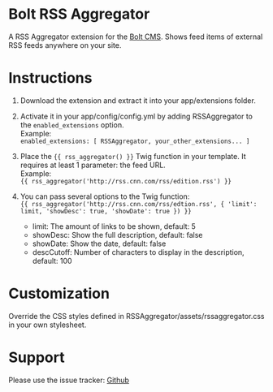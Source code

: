 Bolt RSS Aggregator
=======================

A RSS Aggregator extension for the [Bolt CMS](http://www.bolt.cm). Shows feed items of external RSS feeds anywhere on your site.

Instructions
=======================

1. Download the extension and extract it into your app/extensions folder.

2. Activate it in your app/config/config.yml by adding RSSAggregator to the `enabled_extensions` option.  
Example:   
`enabled_extensions: [ RSSAggregator, your_other_extensions... ]`

3. Place the `{{ rss_aggregator() }}` Twig function in your template. It requires at least 1 parameter: the feed URL.  
Example:  
`{{ rss_aggregator('http://rss.cnn.com/rss/edition.rss') }}`

4. You can pass several options to the Twig function:  
`{{ rss_aggregator('http://rss.cnn.com/rss/edtion.rss', { 'limit': limit, 'showDesc': true, 'showDate': true }) }}`  
	+ limit: The amount of links to be shown, default: 5
	+ showDesc: Show the full description, default: false
	+ showDate: Show the date, default: false  
	+ descCutoff: Number of characters to display in the description, default: 100

Customization
=======================

Override the CSS styles defined in RSSAggregator/assets/rssaggregator.css in your own stylesheet.

Support
=======================

Please use the issue tracker: [Github](http://github.com/sekl/bolt-rssaggregator/issues)